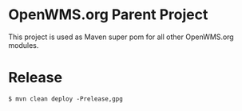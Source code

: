OpenWMS.org Parent Project
=========================

This project is used as Maven super pom for all other OpenWMS.org modules.

# Release

```
$ mvn clean deploy -Prelease,gpg
```

